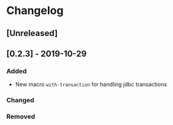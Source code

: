 # Changelog

## [Unreleased]

## [0.2.3] - 2019-10-29
### Added
- New macro `with-transaction` for handling jdbc transactions

### Changed

### Removed

